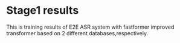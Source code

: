 # Stage1 results 
This is training results of E2E ASR system with fastformer improved transformer based on 2 different databases,respectively.
